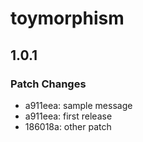 # toymorphism

## 1.0.1
### Patch Changes

- a911eea: sample message
- a911eea: first release
- 186018a: other patch
